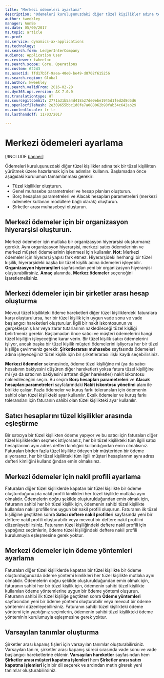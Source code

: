 ```yaml
---
title: "Merkezi ödemeleri ayarlama"
description: "Ödemeleri kuruluşunuzdaki diğer tüzel kişilikler adına tek bir tüzel kişilikten yürütmek üzere hazırlamak için bu adımları kullanın."
author: kweekley
manager: AnnBe
ms.date: 05/09/2017
ms.topic: article
ms.prod: 
ms.service: dynamics-ax-applications
ms.technology: 
ms.search.form: LedgerInterCompany
audience: Application User
ms.reviewer: twheeloc
ms.search.scope: Core, Operations
ms.custom: 62243
ms.assetid: ffd17b5f-9aea-40e0-be49-d8702f615256
ms.search.region: Global
ms.author: kweekley
ms.search.validFrom: 2016-02-28
ms.dyn365.ops.version: AX 7.0.0
ms.translationtype: HT
ms.sourcegitcommit: 2771a31b5a4d418a27de0ebe1945d1fed2d8d6d6
ms.openlocfilehash: 2e309655bbc1d0fe7a088062b90fab34c642ab29
ms.contentlocale: tr-tr
ms.lasthandoff: 11/03/2017

---
```


# <a name="set-up-centralized-payments"></a>Merkezi ödemeleri ayarlama

[!INCLUDE [banner](../includes/banner.md)]

Ödemeleri kuruluşunuzdaki diğer tüzel kişilikler adına tek bir tüzel kişilikten yürütmek üzere hazırlamak için bu adımları kullanın. Başlamadan önce aşağıdaki kurulumun tamamlanması gerekir:

-   Tüzel kişilikler oluşturun.
-   Genel muhasebe parametreleri ve hesap planları oluşturun.
-   Borç hesapları parametreleri ve Alacak hesapları parametreleri (merkezi ödemeler kullanan modüllere bağlı olarak) oluşturun.
-   Şirketler arası muhasebeyi oluşturun.

## <a name="set-up-an-organizational-hierarchy-for-centralized-payments"></a>Merkezi ödemeler için bir organizasyon hiyerarşisi oluşturun.
Merkezi ödemeler için mutlaka bir organizasyon hiyerarşisi oluşturmanız gerekir. Aynı organizasyon hiyerarşisi, merkezi satıcı ödemelerinin ve merkezi müşteri ödemelerinin işlenmesi için kullanılır. **Not:** Merkezi ödemeler için hiyerarşi yapısı fark etmez. Hiyerarşideki herhangi bir tüzel kişilik, hiyerarşideki başka bir tüzel kişilik adına ödemeleri işleyebilir. **Organizasyon hiyerarşileri** sayfasından yeni bir organizasyon hiyerarşisi oluşturabilirsiniz. **Amaç** alanında, **Merkez ödemeler** seçeneğini işaretlemelisiniz. 

## <a name="set-up-an-intercompany-account-for-centralized-payments"></a>Merkezi ödemeler için bir şirketler arası hesap oluşturma
Mevcut tüzel kişilikteki ödeme hareketleri diğer tüzel kişiliklerdeki faturalara karşı oluşturulursa, her bir tüzel kişilik için uygun vade sonu ve vade başlangıcı hareketleri oluşturulur. İlgili bir nakit iskontosunun ve gerçekleşmiş kar veya zarar tutarlarının nakledileceği tüzel kişiliği belirtmeniz gerekir. Başlamadan önce satıcı ve müşteri ödemelerini hangi tüzel kişiliğin işleyeceğine karar verin. Bir tüzel kişilik satıcı ödemelerini işliyor, ancak başka bir tüzel kişilik müşteri ödemelerini işliyorsa her bir tüzel kişiliğe çevirmeniz gerekir. **Şirketlerarası muhasebe** sayfasında ödemeleri adına işleyeceğiniz tüzel kişilik için bir şirketlerarası ilişki kaydı seçebilirsiniz. 

**Merkezi ödemeler** sekmesinde, ödeme tüzel kişiliğine mi (ya da satıcı hesabının bakiyesini düşüren diğer hareketler) yoksa fatura tüzel kişiliğine mi (ya da satıcının bakiyesini arttıran diğer hareketler) nakit iskontosu nakledileceğini seçin. Bu seçim **Borç hesapları parametreleri** ve **Alacak hesapları parametreleri** sayfalarındaki **Nakit iskontosu yönetimi** alanı ile birlikte çalışır. Fazla ödemeler ve kuruş farkı toleransları için ödemenin sahibi olan tüzel kişilikteki ayar kullanılır. Eksik ödemeler ve kuruş farkı toleransları için faturanın sahibi olan tüzel kişilikteki ayar kullanılır.

## <a name="map-vendor-accounts-across-legal-entities"></a>Satıcı hesaplarını tüzel kişilikler arasında eşleştirme
Bir satıcıya bir tüzel kişilikten ödeme yapıyor ve bu satıcı için faturaları diğer tüzel kişiliklerden seçmek istiyorsanız, her bir tüzel kişilikteki tüm ilgili satıcı hesaplarının aynı adres defteri kimliğini kullandığından emin olmalısınız. Faturaları birden fazla tüzel kişilikte ödeyen bir müşteriden bir ödeme alıyorsanız, her bir tüzel kişilikteki tüm ilgili müşteri hesaplarının aynı adres defteri kimliğini kullandığından emin olmalısınız.

## <a name="set-up-posting-profiles-for-centralized-payments"></a>Merkezi ödemeler için nakil profili ayarlama
Faturaları diğer tüzel kişiliklerde kapatan bir tüzel kişilikte bir ödeme oluşturduğunuzda nakil profili kimlikleri her tüzel kişilikte mutlaka aynı olmalıdır. Ödemelerin doğru şekilde oluşturulduğundan emin olmak için, faturanın sahibi her bir tüzel kişilik için, ödemenin sahibi tüzel kişilikte kullanılan nakil profillerine uygun bir nakil profili oluşurun. Faturanın ilk tüzel kişiliğine geçtikten sonra **Satıcı deftere nakil profilleri** sayfasında yeni bir deftere nakil profili oluşturabilir veya mevcut bir deftere nakil profilini düzenleyebilirsiniz. Faturanın tüzel kişiliğindeki deftere nakil profili için yaptığınız seçimlerin, ödeme tüzel kişiliğindeki deftere nakil profili kurulumuyla eşleşmesine gerek yoktur.

## <a name="set-up-methods-of-payment-for-centralized-payments"></a>Merkezi ödemeler için ödeme yöntemleri ayarlama
Faturaları diğer tüzel kişiliklerde kapatan bir tüzel kişilikte bir ödeme oluşturduğunuzda ödeme yöntemi kimlikleri her tüzel kişilikte mutlaka aynı olmalıdır. Ödemelerin doğru şekilde oluşturulduğundan emin olmak için, faturanın sahibi her bir tüzel kişilik için, ödemenin sahibi tüzel kişilikte kullanılan ödeme yöntemlerine uygun bir ödeme yöntemi oluşurun. Faturanın sahibi ilk tüzel kişiliğe geçtikten sonra **Ödeme yöntemleri** sayfasından yeni bir ödeme yöntemi oluşturabilir veya mevcut bir ödeme yöntemini düzenleyebilirsiniz. Faturanın sahibi tüzel kişilikteki ödeme yöntemi için yaptığınız seçimlerin, ödemenin sahibi tüzel kişilikteki ödeme yönteminin kurulumuyla eşleşmesine gerek yoktur.

## <a name="set-up-default-descriptions"></a>Varsayılan tanımlar oluşturma
Şirketler arası kapanış fişleri için varsayılan tanımlar oluşturabilirsiniz. Varsayılan tanım, şirketler arası kapanış süreci sırasında vade sonu ve vade başlangıcı hareketlerine eklenir. **Varsayılan hareketler** sayfasından hem **Şirketler arası müşteri kapatma işlemleri** hem **Şirketler arası satıcı kapatma işlemleri** için bir dil seçerek ve ardından metin girerek yeni tanımlar oluşturabilirsiniz.




